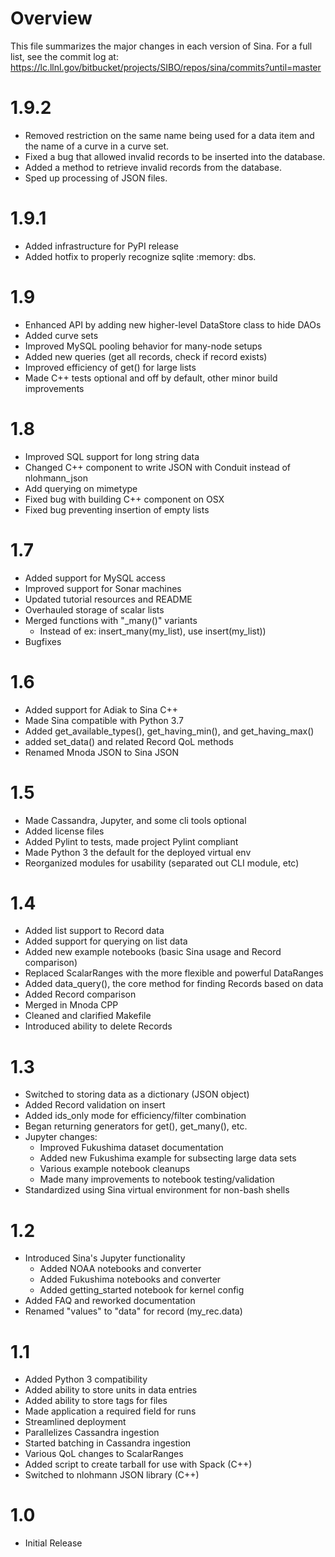 Overview
========

This file summarizes the major changes in each version of Sina. For a full list,
see the commit log at:
https://lc.llnl.gov/bitbucket/projects/SIBO/repos/sina/commits?until=master

1.9.2
=====
- Removed restriction on the same name being used for a data item and the
  name of a curve in a curve set.
- Fixed a bug that allowed invalid records to be inserted into the database.
- Added a method to retrieve invalid records from the database.
- Sped up processing of JSON files.

1.9.1
=====
- Added infrastructure for PyPI release
- Added hotfix to properly recognize sqlite :memory: dbs.

1.9
===
- Enhanced API by adding new higher-level DataStore class to hide DAOs
- Added curve sets
- Improved MySQL pooling behavior for many-node setups
- Added new queries (get all records, check if record exists)
- Improved efficiency of get() for large lists
- Made C++ tests optional and off by default, other minor build improvements

1.8
===
- Improved SQL support for long string data
- Changed C++ component to write JSON with Conduit instead of nlohmann_json
- Add querying on mimetype
- Fixed bug with building C++ component on OSX
- Fixed bug preventing insertion of empty lists

1.7
===
- Added support for MySQL access
- Improved support for Sonar machines
- Updated tutorial resources and README
- Overhauled storage of scalar lists
- Merged functions with "_many()" variants
  - Instead of ex: insert_many(my_list), use insert(my_list))
- Bugfixes

1.6
===
- Added support for Adiak to Sina C++
- Made Sina compatible with Python 3.7
- Added get_available_types(), get_having_min(), and get_having_max()
- added set_data() and related Record QoL methods
- Renamed Mnoda JSON to Sina JSON

1.5
===
- Made Cassandra, Jupyter, and some cli tools optional
- Added license files
- Added Pylint to tests, made project Pylint compliant
- Made Python 3 the default for the deployed virtual env
- Reorganized modules for usability (separated out CLI module, etc)

1.4
===
- Added list support to Record data
- Added support for querying on list data
- Added new example notebooks (basic Sina usage and Record comparison)
- Replaced ScalarRanges with the more flexible and powerful DataRanges
- Added data_query(), the core method for finding Records based on data
- Added Record comparison
- Merged in Mnoda CPP
- Cleaned and clarified Makefile
- Introduced ability to delete Records

1.3
===
- Switched to storing data as a dictionary (JSON object)
- Added Record validation on insert
- Added ids_only mode for efficiency/filter combination
- Began returning generators for get(), get_many(), etc.
- Jupyter changes:
  - Improved Fukushima dataset documentation
  - Added new Fukushima example for subsecting large data sets
  - Various example notebook cleanups
  - Made many improvements to notebook testing/validation
- Standardized using Sina virtual environment for non-bash shells

1.2
===
- Introduced Sina's Jupyter functionality
  - Added NOAA notebooks and converter
  - Added Fukushima notebooks and converter
  - Added getting_started notebook for kernel config
- Added FAQ and reworked documentation
- Renamed "values" to "data" for record (my_rec.data)

1.1
===
- Added Python 3 compatibility
- Added ability to store units in data entries
- Added ability to store tags for files
- Made application a required field for runs
- Streamlined deployment
- Parallelizes Cassandra ingestion
- Started batching in Cassandra ingestion
- Various QoL changes to ScalarRanges
- Added script to create tarball for use with Spack (C++)
- Switched to nlohmann JSON library (C++)


1.0
===
- Initial Release
